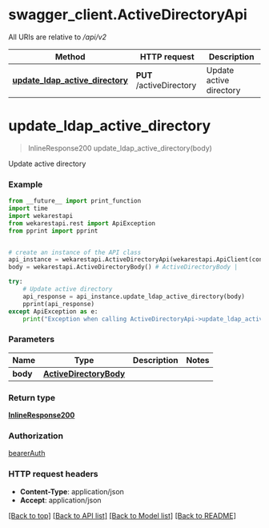 # swagger_client.ActiveDirectoryApi

All URIs are relative to */api/v2*

Method | HTTP request | Description
------------- | ------------- | -------------
[**update_ldap_active_directory**](ActiveDirectoryApi.md#update_ldap_active_directory) | **PUT** /activeDirectory | Update active directory

# **update_ldap_active_directory**
> InlineResponse200 update_ldap_active_directory(body)

Update active directory

### Example

```python
from __future__ import print_function
import time
import wekarestapi
from wekarestapi.rest import ApiException
from pprint import pprint


# create an instance of the API class
api_instance = wekarestapi.ActiveDirectoryApi(wekarestapi.ApiClient(configuration))
body = wekarestapi.ActiveDirectoryBody() # ActiveDirectoryBody | 

try:
    # Update active directory
    api_response = api_instance.update_ldap_active_directory(body)
    pprint(api_response)
except ApiException as e:
    print("Exception when calling ActiveDirectoryApi->update_ldap_active_directory: %s\n" % e)
```

### Parameters

Name | Type | Description  | Notes
------------- | ------------- | ------------- | -------------
 **body** | [**ActiveDirectoryBody**](ActiveDirectoryBody.md)|  | 

### Return type

[**InlineResponse200**](InlineResponse200.md)

### Authorization

[bearerAuth](../README.md#bearerAuth)

### HTTP request headers

 - **Content-Type**: application/json
 - **Accept**: application/json

[[Back to top]](#) [[Back to API list]](../README.md#documentation-for-api-endpoints) [[Back to Model list]](../README.md#documentation-for-models) [[Back to README]](../README.md)

